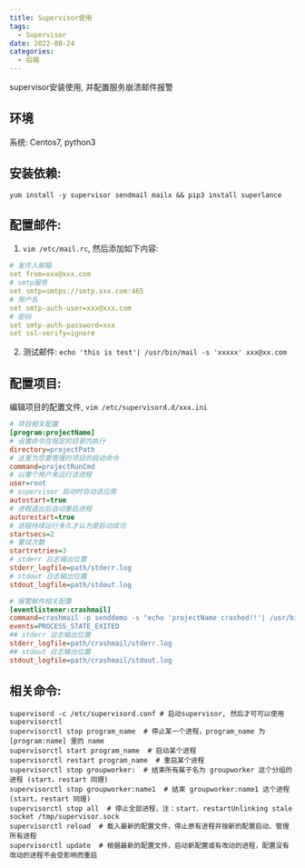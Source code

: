 ```yaml
---
title: Supervisor使用
tags: 
  - Supervisor
date: 2022-08-24
categories:
  - 后端
---
```


supervisor安装使用, 并配置服务崩溃邮件报警

## 环境
系统: Centos7, python3

## 安装依赖: 
```shell
yum install -y supervisor sendmail mailx && pip3 install superlance
```

## 配置邮件:

1. `vim /etc/mail.rc`, 然后添加如下内容:  
```yaml
# 发件人邮箱
set from=xxx@xxx.com  
# smtp服务
set smtp=smtps://smtp.xxx.com:465  
# 用户名
set smtp-auth-user=xxx@xxx.com  
# 密码
set smtp-auth-password=xxx  
set ssl-verify=ignore
```
2. 测试邮件: `echo 'this is test'| /usr/bin/mail -s 'xxxxx' xxx@xx.com`

## 配置项目:

编辑项目的配置文件, `vim /etc/supervisord.d/xxx.ini`

```ini
# 项目相关配置
[program:projectName]
# 设置命令在指定的目录内执行
directory=projectPath
# 这里为您要管理的项目的启动命令
command=projectRunCmd
# 以哪个用户来运行该进程
user=root
# supervisor 启动时自动该应用
autostart=true
# 进程退出后自动重启进程
autorestart=true
# 进程持续运行多久才认为是启动成功
startsecs=2
# 重试次数
startretries=3
# stderr 日志输出位置
stderr_logfile=path/stderr.log
# stdout 日志输出位置
stdout_logfile=path/stdout.log
```

```ini
# 报警邮件相关配置
[eventlistener:crashmail]
command=crashmail -p senddemo -s "echo 'projectName crashed!!'| /usr/bin/mail -s 'projectName' xxx@xx.com,xxx@xx.com"
events=PROCESS_STATE_EXITED
## stderr 日志输出位置
stderr_logfile=path/crashmail/stderr.log
## stdout 日志输出位置
stdout_logfile=path/crashmail/stdout.log
```


## 相关命令: 
```shell
supervisord -c /etc/supervisord.conf # 启动supervisor, 然后才可可以使用supervisorctl
supervisorctl stop program_name  # 停止某一个进程，program_name 为 [program:name] 里的 name
supervisorctl start program_name  # 启动某个进程
supervisorctl restart program_name  # 重启某个进程
supervisorctl stop groupworker:  # 结束所有属于名为 groupworker 这个分组的进程 (start，restart 同理)
supervisorctl stop groupworker:name1  # 结束 groupworker:name1 这个进程 (start，restart 同理)
supervisorctl stop all  # 停止全部进程，注：start、restartUnlinking stale socket /tmp/supervisor.sock
supervisorctl reload  # 载入最新的配置文件，停止原有进程并按新的配置启动、管理所有进程
supervisorctl update  # 根据最新的配置文件，启动新配置或有改动的进程，配置没有改动的进程不会受影响而重启
```